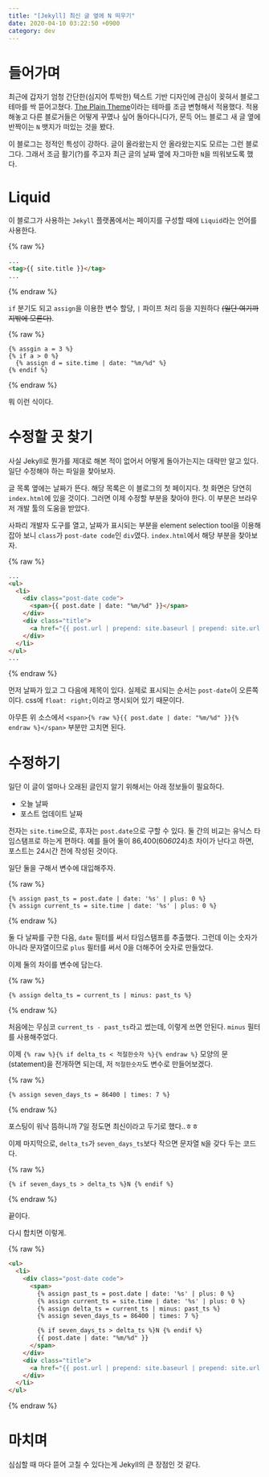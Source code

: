 ```yaml
---
title: "[Jekyll] 최신 글 옆에 N 띄우기"
date: 2020-04-10 03:22:50 +0900
category: dev
---
```


# 들어가며

최근에 갑자기 엄청 간단한(심지어 투박한) 텍스트 기반 디자인에 관심이 꽂혀서 블로그 테마를 싹 뜯어고쳤다. [The Plain Theme](https://github.com/heiswayi/the-plain)이라는 테마를 조금 변형해서 적용했다. 적용해놓고 다른 블로거들은 어떻게 꾸몄나 싶어 돌아다니다가, 문득 어느 블로그 새 글 옆에 반짝이는 `N` 뱃지가 떠있는 것을 봤다.

이 블로그는 정적인 특성이 강하다. 글이 올라왔는지 안 올라왔는지도 모르는 그런 블로그다. 그래서 조금 활기(?)를 주고자 최근 글의 날짜 옆에 자그마한 `N`을 띄워보도록 했다.

# Liquid

이 블로그가 사용하는 `Jekyll` 플랫폼에서는 페이지를 구성할 때에 `Liquid`라는 언어를 사용한다.

{% raw %}
~~~html
...
<tag>{{ site.title }}</tag>
...
~~~
{% endraw %}

`if` 분기도 되고 `assign`을 이용한 변수 할당, `|` 파이프 처리 등을 지원하다 ~~(일단 여기까지밖에 모른다)~~.

{% raw %}
~~~liquid
{% assgin a = 3 %}
{% if a > 0 %}
  {% assign d = site.time | date: "%m/%d" %}
{% endif %}
~~~
{% endraw %}

뭐 이런 식이다.

# 수정할 곳 찾기

사실 Jekyll로 뭔가를 제대로 해본 적이 없어서 어떻게 돌아가는지는 대략만 알고 있다. 일단 수정해야 하는 파일을 찾아보자.

글 목록 옆에는 날짜가 뜬다. 해당 목록은 이 블로그의 첫 페이지다. 첫 화면은 당연히 `index.html`에 있을 것이다. 그러면 이제 수정할 부분을 찾아야 한다. 이 부분은 브라우저 개발 툴의 도움을 받았다.

사파리 개발자 도구를 열고, 날짜가 표시되는 부분을 element selection tool을 이용해 잡아 보니 `class`가 `post-date code`인 `div`였다. `index.html`에서 해당 부분을 찾아보자.

{% raw %}
~~~html
...
<ul>
  <li>
    <div class="post-date code">
      <span>{{ post.date | date: "%m/%d" }}</span>
    </div>
    <div class="title">
      <a href="{{ post.url | prepend: site.baseurl | prepend: site.url }}">{{ post.title }}</a>
    </div>
  </li>
</ul>
...
~~~
{% endraw %}

먼저 날짜가 있고 그 다음에 제목이 있다. 실제로 표시되는 순서는 `post-date`이 오른쪽이다. css에 `float: right;`이라고 명시되어 있기 때문이다.

아무튼 위 소스에서 `<span>{% raw %}{{ post.date | date: "%m/%d" }}{% endraw %}</span>` 부분만 고치면 된다.

# 수정하기

일단 이 글이 얼마나 오래된 글인지 알기 위해서는 아래 정보들이 필요하다.

- 오늘 날짜
- 포스트 업데이트 날짜

전자는 `site.time`으로, 후자는 `post.date`으로 구할 수 있다. 둘 간의 비교는 유닉스 타임스탬프로 하는게 편하다. 예를 들어 둘이 86,400(60*60*24)초 차이가 난다고 하면, 포스트는 24시간 전에 작성된 것이다.

일단 둘을 구해서 변수에 대입해주자.

{% raw %}
~~~Liquid
{% assign past_ts = post.date | date: '%s' | plus: 0 %}
{% assign current_ts = site.time | date: '%s' | plus: 0 %}
~~~
{% endraw %}

둘 다 날짜를 구한 다음, `date` 필터를 써서 타임스탬프를 추출했다. 그런데 이는 숫자가 아니라 문자열이므로 `plus` 필터를 써서 0을 더해주어 숫자로 만들었다.

이제 둘의 차이를 변수에 담는다.

{% raw %}
~~~Liquid
{% assign delta_ts = current_ts | minus: past_ts %}
~~~
{% endraw %}


처음에는 무심코 `current_ts - past_ts`라고 썼는데, 이렇게 쓰면 안된다. `minus` 필터를 사용해주었다.

이제 `{% raw %}{% if delta_ts < 적절한숫자 %}{% endraw %}` 모양의 문(statement)을 전개하면 되는데, 저 `적절한숫자`도 변수로 만들어보겠다.

{% raw %}
~~~Liquid
{% assign seven_days_ts = 86400 | times: 7 %}
~~~
{% endraw %}

포스팅이 워낙 뜸하니까 7일 정도면 최신이라고 두기로 했다..ㅎㅎ

이제 마지막으로, `delta_ts`가 `seven_days_ts`보다 작으면 문자열 `N`을 갖다 두는 코드다.

{% raw %}
~~~Liquid
{% if seven_days_ts > delta_ts %}N {% endif %}
~~~
{% endraw %}

끝이다.

다시 합치면 이렇게.

{% raw %}
~~~html
<ul>
  <li>
    <div class="post-date code">
      <span>
        {% assign past_ts = post.date | date: '%s' | plus: 0 %}
        {% assign current_ts = site.time | date: '%s' | plus: 0 %}
        {% assign delta_ts = current_ts | minus: past_ts %}
        {% assign seven_days_ts = 86400 | times: 7 %}

        {% if seven_days_ts > delta_ts %}N {% endif %}
        {{ post.date | date: "%m/%d" }}
      </span>
    </div>
    <div class="title">
      <a href="{{ post.url | prepend: site.baseurl | prepend: site.url }}">{{ post.title }}</a>
    </div>
  </li>
</ul>
~~~
{% endraw %}

# 마치며

심심할 때 마다 뜯어 고칠 수 있다는게 Jekyll의 큰 장점인 것 같다.
